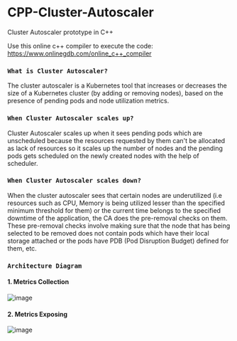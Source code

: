 # CPP-Cluster-Autoscaler
Cluster Autoscaler prototype in C++

Use this online c++ compiler to execute the code: https://www.onlinegdb.com/online_c++_compiler

### ```What is Cluster Autoscaler?```
The cluster autoscaler is a Kubernetes tool that increases or decreases the size of a Kubernetes cluster (by adding or removing nodes), based on the presence of pending pods and node utilization metrics.

### ```When Cluster Autoscaler scales up?```
Cluster Autoscaler scales up when it sees pending pods which are unscheduled because the resources requested by them can't be allocated as lack of resources so it scales up
the number of nodes and the pending pods gets scheduled on the newly created nodes with the help of scheduler.

### ```When Cluster Autoscaler scales down?```
When the cluster autoscaler sees that certain nodes are underutilized (i.e resources such as CPU, Memory is being utilized lesser than the specified minimum threshold for them) or the current time belongs to the specified downtime of the application, the CA does the pre-removal checks on them. These pre-removal checks involve making sure that the node that has being selected to be removed does not contain pods which have their local storage attached or the pods have PDB (Pod Disruption Budget) defined for them, etc. 

### ```Architecture Diagram```
#### 1. Metrics Collection
![image](https://user-images.githubusercontent.com/48388639/114090511-29b33b00-98d5-11eb-8e0e-ead61a5a28bd.png)
<br />
#### 2. Metrics Exposing
![image](https://user-images.githubusercontent.com/48388639/114090716-6a12b900-98d5-11eb-9d4e-e35c8c6bbec7.png)
